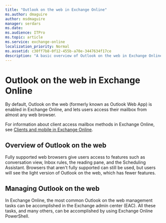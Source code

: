```yaml
---
title: "Outlook on the web in Exchange Online"
ms.author: dmaguire
author: msdmaguire
manager: serdars
ms.date:
ms.audience: ITPro
ms.topic: article
ms.service: exchange-online
localization_priority: Normal
ms.assetid: c30ff7b8-0f12-455b-a70e-3447634f17ce
description: "A basic overview of Outlook on the web in Exchange Online."
---
```


# Outlook on the web in Exchange Online

By default, Outlook on the web (formerly known as Outlook Web App) is enabled in Exchange Online, and lets users access their mailbox from almost any web browser.

 For information about client access mailbox methods in Exchange Online, see [Clients and mobile in Exchange Online](../../clients-and-mobile-in-exchange-online/clients-and-mobile-in-exchange-online.md).

## Overview of Outlook on the web

Fully supported web browsers give users access to features such as conversation view, Inbox rules, the reading pane, and the Scheduling Assistant. Browsers that aren't fully supported can still be used, but users will see the light version of Outlook on the web, which has fewer features.

## Managing Outlook on the web

In Exchange Online, the most common Outlook on the web management tasks can be accomplished in the Exchange admin center (EAC). All these tasks, and many others, can be accomplished by using Exchange Online PowerShell.
